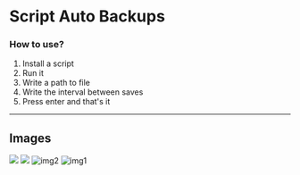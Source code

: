 # Script Auto Backups

### How to use?
1. Install a script
2. Run it
3. Write a path to file
4. Write the interval between saves
5. Press enter and that's it
---
## Images 
![](img1.png)
![](img2.png2)
![img2](https://github.com/Nestorkoo/script-auto-backups/assets/143355054/d2e5661a-2cad-44ed-a3b4-88da336e82bb)
![img1](https://github.com/Nestorkoo/script-auto-backups/assets/143355054/52d0e5e0-6c60-4c69-a545-3d26a50b1d2f)
